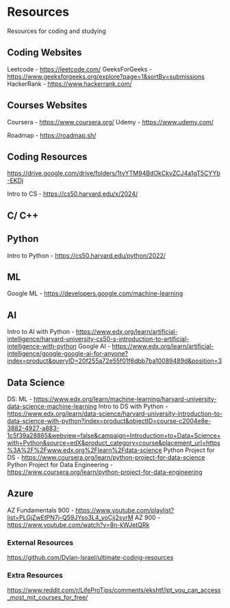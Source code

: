# Resources
Resources for coding and studying

## Coding Websites
Leetcode - https://leetcode.com/ 
GeeksForGeeks - https://www.geeksforgeeks.org/explore?page=1&sortBy=submissions 
HackerRank - https://www.hackerrank.com/ 

## Courses Websites 
Coursera - https://www.coursera.org/
Udemy - https://www.udemy.com/ 

Roadmap - https://roadmap.sh/ 

## Coding Resources 
https://drive.google.com/drive/folders/1tyYTM94BdOkCkvZCJ4a1gT5CYYb-EKDj 

Intro to CS - https://cs50.harvard.edu/x/2024/ 

## C/ C++

## Python 
Intro to Python - https://cs50.harvard.edu/python/2022/ 

## ML 
Google ML - https://developers.google.com/machine-learning 

## AI 
Intro to AI with Python - https://www.edx.org/learn/artificial-intelligence/harvard-university-cs50-s-introduction-to-artificial-intelligence-with-python 
Google AI - https://www.edx.org/learn/artificial-intelligence/google-google-ai-for-anyone?index=product&queryID=20f255a72e55f01f6dbb7ba10089489d&position=3 

## Data Science 
DS: ML - https://www.edx.org/learn/machine-learning/harvard-university-data-science-machine-learning 
Intro to DS with Python - https://www.edx.org/learn/data-science/harvard-university-introduction-to-data-science-with-python?index=product&objectID=course-c2004e8e-3882-4927-a883-1c5f39a28865&webview=false&campaign=Introduction+to+Data+Science+with+Python&source=edX&product_category=course&placement_url=https%3A%2F%2Fwww.edx.org%2Flearn%2Fdata-science 
Python Project for DS - https://www.coursera.org/learn/python-project-for-data-science 
Python Project for Data Engineering - https://www.coursera.org/learn/python-project-for-data-engineering 

## Azure 
AZ Fundamentals 900 - https://www.youtube.com/playlist?list=PLGjZwEtPN7j-Q59JYso3L4_yoCjj2syrM 
AZ 900 - https://www.youtube.com/watch?v=8n-kWJetQRk

### External Resources 
https://github.com/Dylan-Israel/ultimate-coding-resources 

### Extra Resources 
https://www.reddit.com/r/LifeProTips/comments/ekshtf/lpt_you_can_access_most_mit_courses_for_free/ 



